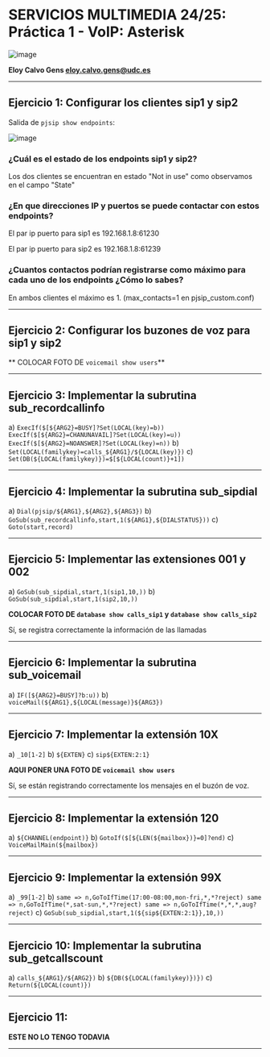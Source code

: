 # SERVICIOS MULTIMEDIA 24/25: Práctica 1 - VoIP: Asterisk


![image](https://github.com/user-attachments/assets/97eb8252-f77a-442f-b92f-824b8f0db167)


**Eloy Calvo Gens eloy.calvo.gens@udc.es**


---

## Ejercicio 1: Configurar los clientes sip1 y sip2

Salida de `pjsip show endpoints`:

![image](https://github.com/user-attachments/assets/089914ac-8750-4a48-ae6b-64506b6426ec)

### ¿Cuál es el estado de los endpoints sip1 y sip2?

Los dos clientes se encuentran en estado "Not in use" como observamos en el campo "State"

### ¿En que direcciones IP y puertos se puede contactar con estos endpoints?

El par ip puerto para sip1 es 192.168.1.8:61230

El par ip puerto para sip2 es 192.168.1.8:61239

### ¿Cuantos contactos podrían registrarse como máximo para cada uno de los endpoints ¿Cómo lo sabes?

En ambos clientes el máximo es 1. (max_contacts=1 en pjsip_custom.conf)

---

## Ejercicio 2: Configurar los buzones de voz para sip1 y sip2

** COLOCAR FOTO DE `voicemail show users`**

---

## Ejercicio 3: Implementar la subrutina sub_recordcallinfo

 a) ```ExecIf($[${ARG2}=BUSY]?Set(LOCAL(key)=b))
 ExecIf($[${ARG2}=CHANUNAVAIL]?Set(LOCAL(key)=u))
 ExecIf($[${ARG2}=NOANSWER]?Set(LOCAL(key)=n))```
 b) ```Set(LOCAL(familykey)=calls_${ARG1}/${LOCAL(key)})```
 c) ```Set(DB(${LOCAL(familykey)})=$[${LOCAL(count)}+1])```
 
---

## Ejercicio 4: Implementar la subrutina sub_sipdial
 a) ```Dial(pjsip/${ARG1},${ARG2},${ARG3})```
 b) ```GoSub(sub_recordcallinfo,start,1(${ARG1},${DIALSTATUS}))```
 c) ```Goto(start,record)```

---

## Ejercicio 5:  Implementar las extensiones 001 y 002
 a) ```GoSub(sub_sipdial,start,1(sip1,10,))```
 b) ```GoSub(sub_sipdial,start,1(sip2,10,))```
 
**COLOCAR FOTO DE `database show calls_sip1` y `database show calls_sip2`**

 Sí, se registra correctamente la información de las llamadas
 
---

## Ejercicio 6: Implementar la subrutina sub_voicemail
 a) ```IF([${ARG2}=BUSY]?b:u))```
 b) ```voiceMail(${ARG1},${LOCAL(message)}${ARG3})```

---

## Ejercicio 7: Implementar la extensión 10X
 a) ```_10[1-2]```
 b) ```${EXTEN}```
 c) ```sip${EXTEN:2:1}```

 **AQUI PONER UNA FOTO DE `voicemail show users`**

  Sí, se están registrando correctamente los mensajes en el buzón de voz.

---

## Ejercicio 8: Implementar la extensión 120
 a) ```${CHANNEL(endpoint)}```
 b) ```GotoIf($[${LEN(${mailbox})}=0]?end)```
 c) ```VoiceMailMain(${mailbox})```

---

## Ejercicio 9: Implementar la extensión 99X
 a) ```_99[1-2]```
 b) ```same => n,GoToIfTime(17:00-08:00,mon-fri,*,*?reject)
 same => n,GoToIfTime(*,sat-sun,*,*?reject)
 same => n,GoToIfTime(*,*,*,aug?reject)```
 c) ```GoSub(sub_sipdial,start,1(${sip${EXTEN:2:1}},10,))```

---

## Ejercicio 10: Implementar la subrutina sub_getcallscount
 a) ```calls_${ARG1}/${ARG2})```
 b) ```${DB(${LOCAL(familykey)})})```
 c) ```Return(${LOCAL(count)})```


---

## Ejercicio 11:

**ESTE NO LO TENGO TODAVIA**

---
